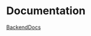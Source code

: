 #  Documentation

  [BackendDocs](https://github.com/KushidharReddyCh/project_orion/tree/dev/backend_spring#readme)
